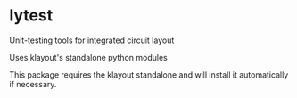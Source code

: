 # lytest
Unit-testing tools for integrated circuit layout

Uses klayout's standalone python modules

This package requires the klayout standalone and will install it automatically if necessary.
